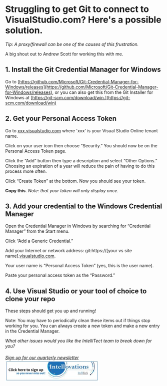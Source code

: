 
# Struggling to get Git to connect to VisualStudio.com? Here's a possible solution.

_Tip: A proxy/firewall can be one of the causes of this frustration._

A big shout out to Andrew Scott for working this with me.

## 1\. Install the Git Credential Manager for Windows

Go to [https://github.com/Microsoft/Git-Credential-Manager-for-Windows/releases](https://github.com/Microsoft/Git-Credential-Manager-for-Windows/releases), or you can also get this from the Git Installer for Windows at [https://git-scm.com/download/win.](https://git-scm.com/download/win)

## 2\. Get your Personal Access Token

Go to [xxx.visualstudio.com](https://xxx.visualstudio.com) where 'xxx' is your Visual Studio Online tenant name.

Click on your user icon then choose “Security.” You should now be on the Personal Access Token page.

Click the “Add” button then type a description and select “Other Options.” Choosing an expiration of a year will reduce the pain of having to do this process more often.

Click “Create Token” at the bottom. Now you should see your token.

**Copy this**. _Note: that your token will only display once._

## 3\. Add your credential to the Windows Credential Manager

Open the Credential Manager in Windows by searching for “Credential Manager” from the Start menu.

Click “Add a Generic Credential.”

Add your Internet or network address: git:https://\[your vs site name\].[visualstudio.com](https://visualstudio.com).

Your user name is “Personal Access Token” (yes, this is the user name).

Paste your personal access token as the “Password.”

## 4\. Use Visual Studio or your tool of choice to clone your repo

These steps should get you up and running!

Note: You may have to periodically clean these items out if things stop working for you. You can always create a new token and make a new entry in the Credential Manager.

_What other issues would you like the IntelliTect team to break down for you?_

###### [Sign up for our quarterly newsletter](https://bit.ly/2Nhro9T) [![](https://raw.githubusercontent.com/worseTyler/MarkdownBlogs/main/2017/09/fix-your-git-credentials-in-4-steps/images/Click-here-to-sign-up-1-300x69.jpg)](https://bit.ly/2Nhro9T)
